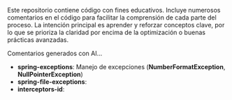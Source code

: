 Este repositorio contiene código con fines educativos. Incluye numerosos comentarios en el código para facilitar la comprensión de cada parte del proceso. La intención principal es aprender y reforzar conceptos clave, por lo que se prioriza la claridad por encima de la optimización o buenas prácticas avanzadas.

Comentarios generados con AI...

- **spring-exceptions**: Manejo de excepciones (**NumberFormatException**, **NullPointerException**)
- **spring-file-exceptions**:
- **interceptors-id**:
